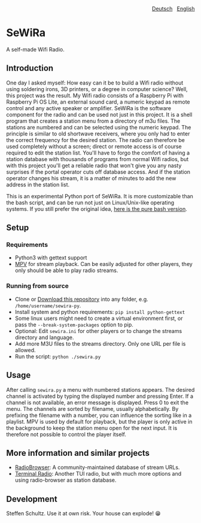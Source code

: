 <p align="right"><a href="README-de.md">Deutsch</a> &nbsp; <a href="README.md">English</a></p>

# SeWiRa
A self-made Wifi Radio.

## Introduction

One day I asked myself: How easy can it be to build a Wifi radio without using soldering irons, 3D printers, or a degree in computer science? Well, this project was the result. My Wifi radio consists of a Raspberry Pi with Raspberry Pi OS Lite, an external sound card, a numeric keypad as remote control and any active speaker or amplifier. SeWiRa is the software component for the radio and can be used not just in this project. It is a shell program that creates a station menu from a directory of m3u files. The stations are numbered and can be selected using the numeric keypad. The principle is similar to old shortwave receivers, where you only had to enter the correct frequency for the desired station. The radio can therefore be used completely without a screen; direct or remote access is of course required to edit the station list. You'll have to forgo the comfort of having a station database with thousands of programs from normal Wifi radios, but with this project you'll get a reliable radio that won't give you any nasty surprises if the portal operator cuts off database access. And if the station operator changes his stream, it is a matter of minutes to add the new address in the station list. 

This is an experimental Python port of SeWiRa. It is more customizable than the bash script, and can be run not just on Linux/Unix-like operating systems. If you still prefer the original idea, [here is the pure bash version](https://github.com/schulle4u/sewira). 

## Setup

### Requirements

* Python3 with gettext support
* [MPV](https://mpv.io/) for stream playback. Can be easily adjusted for other players, they only should be able to play radio streams. 

### Running from source

* Clone or [Download this repository](https://github.com/schulle4u/sewira-py/archive/refs/heads/main.zip) into any folder, e.g. `/home/username/sewira-py`.
* Install system and python requirements: `pip install python-gettext`
* Some linux users might need to create a virtual environment first, or pass the `--break-system-packages` option to pip. 
* Optional: Edit `sewira.ini` for other players or to change the streams directory and language.
* Add more M3U files to the streams directory. Only one URL per file is allowed. 
* Run the script: `python ./sewira.py`

## Usage

After calling `sewira.py` a menu with numbered stations appears. The desired channel is activated by typing the displayed number and pressing Enter. If a channel is not available, an error message is displayed. Press 0 to exit the menu. The channels are sorted by filename, usually alphabetically. By prefixing the filename with a number, you can influence the sorting like in a playlist. MPV is used by default for playback, but the player is only active in the background to keep the station menu open for the next input. It is therefore not possible to control the player itself. 

## More information and similar projects

* [RadioBrowser](https://radio-browser.info): A community-maintained database of stream URLs.
* [Terminal Radio](https://github.com/shinokada/tera): Another TUI radio, but with much more options and using radio-browser as station database. 

## Development

Steffen Schultz. Use it at own risk. Your house can explode! 😁
